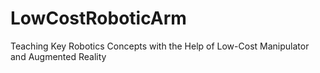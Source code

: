 # LowCostRoboticArm
Teaching Key Robotics Concepts with the Help of Low-Cost Manipulator and Augmented Reality

